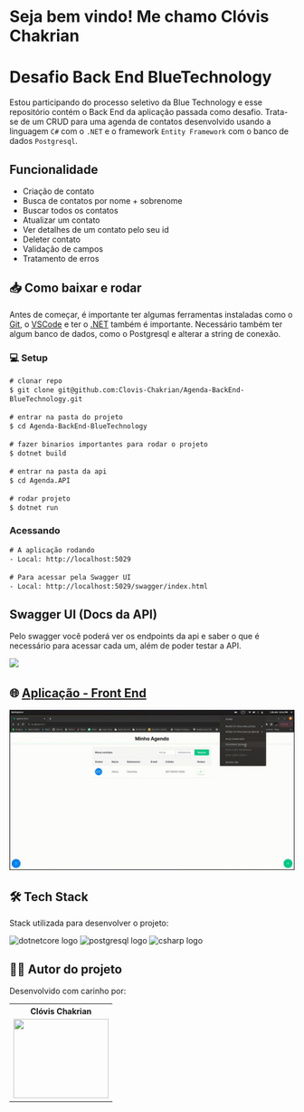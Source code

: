 # Seja bem vindo! Me chamo Clóvis Chakrian

# Desafio Back End BlueTechnology

Estou participando do processo seletivo da Blue Technology e esse repositório contém o Back End da aplicação passada como desafio.
Trata-se de um CRUD para uma agenda de contatos desenvolvido usando a linguagem `C#` com o `.NET` e o framework `Entity Framework` com o banco de dados `Postgresql`.

## Funcionalidade

- Criação de contato
- Busca de contatos por nome + sobrenome
- Buscar todos os contatos
- Atualizar um contato
- Ver detalhes de um contato pelo seu id
- Deleter contato
- Validação de campos
- Tratamento de erros

## 📥 Como baixar e rodar

Antes de começar, é importante ter algumas ferramentas instaladas como o [Git](https://git-scm.com), o [VSCode](https://code.visualstudio.com/) e ter o [.NET](https://dotnet.microsoft.com/pt-br/) também é importante. Necessário também ter algum banco de dados, como o Postgresql e alterar a string de conexão.

### 💻 Setup

```shell
# clonar repo
$ git clone git@github.com:Clovis-Chakrian/Agenda-BackEnd-BlueTechnology.git

# entrar na pasta do projeto
$ cd Agenda-BackEnd-BlueTechnology

# fazer binarios importantes para rodar o projeto
$ dotnet build

# entrar na pasta da api
$ cd Agenda.API

# rodar projeto
$ dotnet run
```

### Acessando

```shell
# A aplicação rodando
- Local: http://localhost:5029

# Para acessar pela Swagger UI
- Local: http://localhost:5029/swagger/index.html
```

## Swagger UI (Docs da API)

Pelo swagger você poderá ver os endpoints da api e saber o que é necessário para acessar cada um, além de poder testar a API.

<img width="900" heigth="900"  src="https://ik.imagekit.io/chakriandev/projetos/agenda_crud/swagger-back.png?updatedAt=1698887701345">


## 🌐 [Aplicação - Front End](https://github.com/Clovis-Chakrian/Agenda-FrontEnd-BlueTechnology)

<img width="900" heigth="900"  src="./gif-front.gif">

## 🛠 Tech Stack

Stack utilizada para desenvolver o projeto:

<div align="left">
  <img src="https://cdn.jsdelivr.net/gh/devicons/devicon/icons/dotnetcore/dotnetcore-original.svg" height="40" alt="dotnetcore logo"  />

  <img src="https://cdn.jsdelivr.net/gh/devicons/devicon/icons/postgresql/postgresql-original.svg" height="40" alt="postgresql logo"  />

  <img src="https://cdn.jsdelivr.net/gh/devicons/devicon/icons/csharp/csharp-original.svg" height="40" alt="csharp logo"  />
</div>

## ✍🏼 Autor do projeto

<div align=left>
  <table>
    <p>Desenvolvido com carinho por:</p>
    <tr align=center>
      <th>
        <strong> Clóvis Chakrian </strong>
      </th>
    </tr>
    <td>
      <a href="https://github.com/clovis-chakrian">
        <img width="168" height="140" src="https://github.com/clovis-chakrian.png" > 
      </a>
    </td>
  </table>
</div>